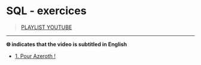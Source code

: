 # SQL - exercices

> [PLAYLIST YOUTUBE](https://www.youtube.com/playlist?list=PLrSOXFDHBtfGfbglN3LQ6RmgCOd4eR4ZD)

---

**🌐 indicates that the video is subtitled in English**<br>

+ [1. Pour Azeroth !](https://www.youtube.com/watch?v=qkxVqr4qpFw)
